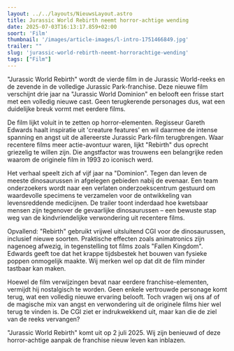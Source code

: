 ```yaml
---
layout: ../../layouts/NieuwsLayout.astro
title: Jurassic World Rebirth neemt horror-achtige wending
date: 2025-07-03T16:13:17.859+02:00
soort: 'Film'
thumbnail: '/images/article-images/l-intro-1751466849.jpg'
trailer: ""
slug: 'jurassic-world-rebirth-neemt-horrorachtige-wending'
tags: ["Film"]
---
```


"Jurassic World Rebirth" wordt de vierde film in de Jurassic World-reeks en de
zevende in de volledige Jurassic Park-franchise. Deze nieuwe film verschijnt
drie jaar na "Jurassic World Dominion" en belooft een frisse start met een
volledig nieuwe cast. Geen terugkerende personages dus, wat een duidelijke breuk
vormt met eerdere films.

De film lijkt voluit in te zetten op horror-elementen. Regisseur Gareth Edwards
haalt inspiratie uit 'creature features' en wil daarmee de intense spanning en
angst uit de allereerste Jurassic Park-film terugbrengen. Waar recentere films
meer actie-avontuur waren, lijkt "Rebirth" dus oprecht griezelig te willen zijn.
Die angstfactor was trouwens een belangrijke reden waarom de originele film in
1993 zo iconisch werd.

Het verhaal speelt zich af vijf jaar na "Dominion". Tegen dan leven de meeste
dinosaurussen in afgelegen gebieden nabij de evenaar. Een team onderzoekers
wordt naar een verlaten onderzoekscentrum gestuurd om waardevolle specimens te
verzamelen voor de ontwikkeling van levensreddende medicijnen. De trailer toont
inderdaad hoe kwetsbaar mensen zijn tegenover de gevaarlijke dinosaurussen – een
bewuste stap weg van de kindvriendelijke verwondering uit recentere films.

Opvallend: "Rebirth" gebruikt vrijwel uitsluitend CGI voor de dinosaurussen,
inclusief nieuwe soorten. Praktische effecten zoals animatronics zijn nagenoeg
afwezig, in tegenstelling tot films zoals "Fallen Kingdom". Edwards geeft toe
dat het krappe tijdsbestek het bouwen van fysieke poppen onmogelijk maakte. Wij
merken wel op dat dit de film minder tastbaar kan maken.

Hoewel de film verwijzingen bevat naar eerdere franchise-elementen, vermijdt hij
nostalgisch te worden. Geen enkele vertrouwde personage komt terug, wat een
volledig nieuwe ervaring belooft. Toch vragen wij ons af of de magische mix van
angst en verwondering uit de originele films hier wel terug te vinden is. De CGI
ziet er indrukwekkend uit, maar kan die de ziel van de reeks vervangen?

"Jurassic World Rebirth" komt uit op 2 juli 2025. Wij zijn benieuwd of deze
horror-achtige aanpak de franchise nieuw leven kan inblazen.